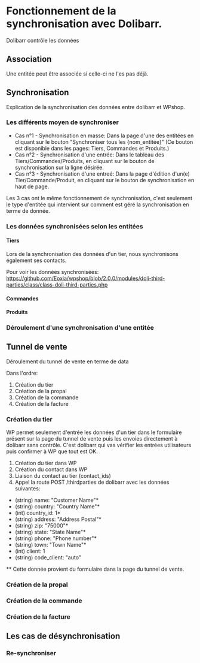 # Fonctionnement de la synchronisation avec Dolibarr.

Dolibarr contrôle les données

## Association

Une entitée peut être associée si celle-ci ne l'es pas déjà.

## Synchronisation

Explication de la synchronisation des données entre dolibarr et WPshop.

### Les différents moyen de synchroniser

- Cas n°1 - Synchronisation en masse: Dans la page d'une des entitées en cliquant sur le bouton "Synchroniser tous les {nom_entitée}" (Ce bouton est disponible dans les pages: Tiers, Commandes et Produits.)
- Cas n°2 - Synchronisation d'une entrée: Dans le tableau des Tiers/Commandes/Produits, en cliquant sur le bouton de synchronisation sur la ligne désirée.
- Cas n°3 - Synchronisation d'une entreé: Dans la page d'édition d'un(e) Tier/Commande/Produit, en cliquant sur le bouton de synchronisation en haut de page.

Les 3 cas ont le même fonctionnement de synchronisation, c'est seulement le type d'entitée qui intervient sur comment est géré la synchronisation en terme de donnée.

### Les données synchronisées selon les entitées

#### Tiers

Lors de la synchronisation des données d'un tier, nous synchronisons également ses contacts.

Pour voir les données synchronisées: https://github.com/Eoxia/wpshop/blob/2.0.0/modules/doli-third-parties/class/class-doli-third-parties.php

#### Commandes



#### Produits

### Déroulement d'une synchronisation d'une entitée

## Tunnel de vente

Déroulement du tunnel de vente en terme de data

Dans l'ordre:
1. Création du tier
2. Création de la propal
3. Création de la commande
4. Création de la facture

### Création du tier

WP permet seulement d'entrée les données d'un tier dans le formulaire présent sur la page du tunnel de vente puis les envoies directement à dolibarr sans contrôle. C'est dolibarr qui vas vérifier les entrées utilisateurs puis confirmer à WP que tout est OK.

1. Création du tier dans WP
2. Création du contact dans WP
3. Liaison du contact au tier (contact_ids)
4. Appel la route POST /thirdparties de dolibarr avec les données suivantes:

- (string) name: "Customer Name"*
- (string) country: "Country Name"*
- (int) country_id: 1*
- (string) address: "Address Postal"*
- (string) zip: "75000"*
- (string) state: "State Name"*
- (string) phone: "Phone number"*
- (string) town: "Town Name"*
- (int) client: 1
- (string) code_client: "auto"

** Cette donnée provient du formulaire dans la page du tunnel de vente.



### Création de la propal
### Création de la commande
### Création de la facture

## Les cas de désynchronisation

### Re-synchroniser
